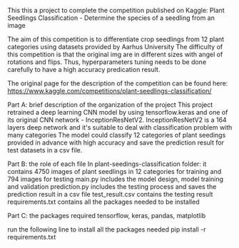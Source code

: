 This this a project to complete the competition published on Kaggle: 
Plant Seedlings Classification - Determine the species of a seedling from an image

The aim of this competition is to differentiate crop seedlings from 12 plant categories using datasets provided by Aarhus University
The difficulty of this competition is that the original img are in different sizes with angel of rotations and flips. Thus, hyperparameters tuning needs to be done carefully to have a high accuracy predication result.

The original page for the description of the competition can be found here:
https://www.kaggle.com/competitions/plant-seedlings-classification/

Part A: brief description of the organization of the project
This project retrained a deep learning CNN model by using tensorflow.keras and one of its original CNN network - InceptionResNetV2.
InceptionResNetV2 is a 164 layers deep network and it's suitable to deal with classification problem with many categories
The model could classify 12 categories of plant seedings provided in advance with high accuracy and save the prediction result for test datasets in a csv file.

Part B: the role of each file
In plant-seedings-classification folder: it contains 4750 images of plant seedlings in 12 categories for training and 794 images for testing
main.py includes the model design, model training and validation
prediction.py includes the testing process and saves the prediction result in a csv file
test_result.csv contains the testing result
requirements.txt contains all the packages needed to be installed

Part C: the packages required
tensorflow, keras, pandas, matplotlib

run the following line to install all the packages needed
pip install -r requirements.txt


